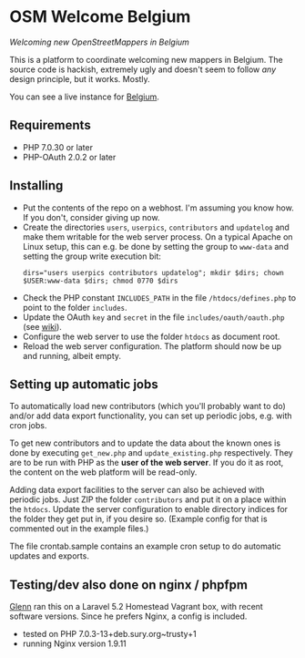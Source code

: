 # OSM Welcome Belgium

*Welcoming new OpenStreetMappers in Belgium*

This is a platform to coordinate welcoming new mappers in Belgium. The source code is hackish, extremely ugly and doesn't seem to follow *any* design principle, but it works. Mostly.

You can see a live instance for [Belgium](https://welcome.osm.be/).

## Requirements

* PHP 7.0.30 or later
* PHP-OAuth 2.0.2 or later

## Installing

* Put the contents of the repo on a webhost. I'm assuming you know how. If you don't, consider giving up now.
* Create the directories `users`, `userpics`, `contributors` and `updatelog` and make them writable for the web server process. On a typical Apache on Linux setup, this can e.g. be done by setting the group to `www-data` and setting the group write execution bit:
    ```
    dirs="users userpics contributors updatelog"; mkdir $dirs; chown $USER:www-data $dirs; chmod 0770 $dirs
    ```
* Check the PHP constant `INCLUDES_PATH` in the file `/htdocs/defines.php` to point to the folder `includes`.
* Update the OAuth `key` and `secret` in the file `includes/oauth/oauth.php` (see [wiki](https://wiki.openstreetmap.org/wiki/OAuth#Registering_your_application_as_OAuth_consumer)).
* Configure the web server to use the folder `htdocs` as document root.
* Reload the web server configuration. The platform should now be up and running, albeit empty.

## Setting up automatic jobs

To automatically load new contributors (which you'll probably want to do) and/or add data export functionality, you can set up periodic jobs, e.g. with cron jobs.

To get new contributors and to update the data about the known ones is done by executing `get_new.php` and `update_existing.php` respectively. They are to be run with PHP as the **user of the web server**. If you do it as root, the content on the web platform will be read-only.

Adding data export facilities to the server can also be achieved with periodic jobs. Just ZIP the folder `contributors` and put it on a place within the `htdocs`. Update the server configuration to enable directory indices for the folder they get put in, if you desire so. (Example config for that is commented out in the example files.)

The file crontab.sample contains an example cron setup to do automatic updates and exports.

## Testing/dev also done on nginx / phpfpm

[Glenn](https://github.com/gplv2) ran this on a Laravel 5.2 Homestead Vagrant box, with recent software versions. Since he prefers Nginx, a config is included.

* tested on PHP 7.0.3-13+deb.sury.org~trusty+1
* running Nginx version 1.9.11
